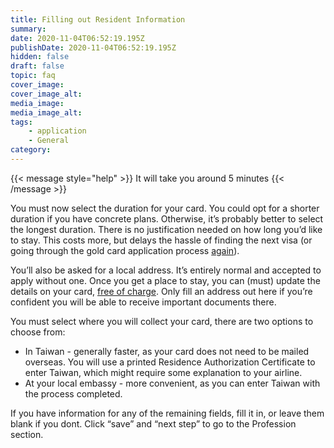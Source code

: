 ```yaml
---
title: Filling out Resident Information
summary:
date: 2020-11-04T06:52:19.195Z
publishDate: 2020-11-04T06:52:19.195Z
hidden: false
draft: false
topic: faq
cover_image:
cover_image_alt:
media_image:
media_image_alt:
tags:
    - application
    - General
category:
---
```


{{< message style="help" >}}
It will take you around 5 minutes
{{< /message >}}

You must now select the duration for your card. You could opt for a shorter duration if you have concrete plans. Otherwise, it’s probably better to select the longest duration. There is no justification needed on how long you’d like to stay. This costs more, but delays the hassle of finding the next visa (or going through the gold card application process [again](https://taiwangoldcard.com/goldcard-holders-faq/validity/)).

You’ll also be asked for a local address. It’s entirely normal and accepted to apply without one. Once you get a place to stay, you can (must) update the details on your card, [free of charge](https://taiwangoldcard.com/goldcard-holders-faq/life-in-taiwan/#what-happens-if-i-change-my-address). Only fill an address out here if you’re confident you will be able to receive important documents there.

You must select where you will collect your card, there are two options to choose from:

- In Taiwan - generally faster, as your card does not need to be mailed overseas. You will use a printed Residence Authorization Certificate to enter Taiwan, which might require some explanation to your airline.
- At your local embassy - more convenient, as you can enter Taiwan with the process completed.

If you have information for any of the remaining fields, fill it in, or leave them blank if you dont. Click “save” and “next step” to go to the Profession section.